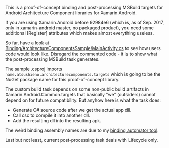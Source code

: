 This is a proof-of-concept binding and post-processing MSBuild targets for
Android Architecture Component libraries for Xamarin.Android.

If you are using Xamarin.Android before 92984e6 (which is, as of Sep. 2017,
only in xamarin-android master, no packaged product), you need some
additional [Register] attributes which makes almost everything useless.

So far, have a look at [Binding/ArchitectureComponentsSample/MainActivity.cs](Binding/ArchitectureComponentsSample/MainActivity.cs) to see how users code would look like.
Disregard the commented code - it is to show what the post-processing
MSBuild task generates.

The sample .csproj imports `name.atsushieno.architecturecomponents.targets`
which is going to be the NuGet package name for this proof-of-concept library.

The custom build task depends on some non-public build artifacts in
Xamarin.Android.Common.targets that basically "we" (outsiders) cannot
depend on for future compatibility. But anyhow here is what the task does:

- Generate C# source code after we get the actual app dll.
- Call csc to compile it into another dll.
- Add the resulting dll into the resulting apk.

The weird binding assembly names are due to my [binding automator tool](https://github.com/atsushieno/xamarin-android-binding-automator).

Last but not least, current post-processing task deals with Lifecycle only.
